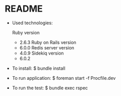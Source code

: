 # README

* Used technologies:

  Ruby version
  - 2.6.3
  Ruby on Rails version
  - 6.0.0
  Redis server version
  - 4.0.9
  Sidekiq version
  - 6.0.2

* To install:
  $ bundle install
  
* To run application:
  $ foreman start -f Procfile.dev

* To run the test:
  $ bundle exec rspec

